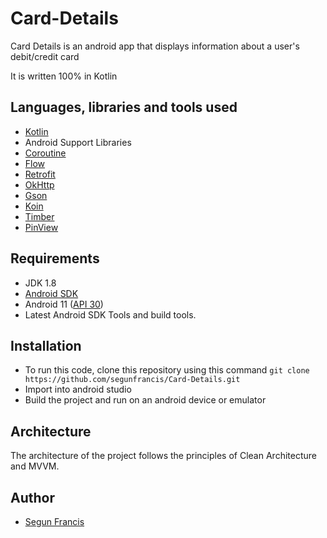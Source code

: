 # Card-Details

Card Details is an android app that displays information about a user's debit/credit card

It is written 100% in Kotlin

## Languages, libraries and tools used

* [Kotlin](https://kotlinlang.org/)
* Android Support Libraries
* [Coroutine](https://kotlinlang.org/docs/reference/coroutines-overview.html)
* [Flow](https://kotlinlang.org/docs/reference/coroutines/flow.html)
* [Retrofit](https://github.com/square/retrofit)
* [OkHttp](http://square.github.io/okhttp/)
* [Gson](https://github.com/google/gson)
* [Koin](https://start.insert-koin.io/)
* [Timber](https://github.com/JakeWharton/timber)
* [PinView](https://github.com/ChaosLeung/PinView)

## Requirements

* JDK 1.8
* [Android SDK](https://developer.android.com/studio/index.html)
* Android 11 ([API 30](https://developer.android.com/preview/api-overview.html))
* Latest Android SDK Tools and build tools.

## Installation

* To run this code, clone this repository using this command `git clone https://github.com/segunfrancis/Card-Details.git`
* Import into android studio
* Build the project and run on an android device or emulator

## Architecture

The architecture of the project follows the principles of Clean Architecture and MVVM.

## Author

* [Segun Francis](https://www.linkedin.com/in/segun-francis-302361a1)
